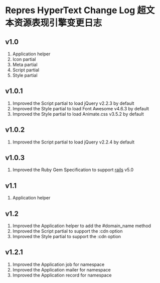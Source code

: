 # Repres HyperText Change Log 超文本资源表现引擎变更日志

## v1.0
1. Application helper
2. Icon partial
3. Meta partial
4. Script partial
5. Style partial

## v1.0.1
1. Improved the Script partial to load jQuery v2.2.3 by default
2. Improved the Style partial to load Font Awesome v4.6.3 by default
3. Improved the Style partial to load Animate.css v3.5.2 by default

## v1.0.2
1. Improved the Script partial to load jQuery v2.2.4 by default

## v1.0.3
1. Improved the Ruby Gem Specification to support [rails](https://github.com/rails/rails) v5.0

## v1.1
1. Application helper

## v1.2
1. Improved the Application helper to add the #domain_name method
2. Improved the Script partial to support the :cdn option
3. Improved the Style partial to support the :cdn option

## v1.2.1
1. Improved the Application job for namespace
2. Improved the Application mailer for namespace
3. Improved the Application record for namespace
